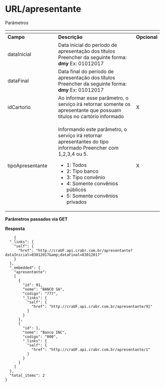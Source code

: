 # URL/apresentante

Parâmetros

<table data-header-hidden><thead><tr><th width="182.33333333333331"></th><th width="462"></th><th></th></tr></thead><tbody><tr><td><strong>Campo</strong></td><td><strong>Descrição</strong></td><td><strong>Opcional</strong></td></tr><tr><td>dataInicial</td><td>Data inicial do período de apresentação dos títulos Preencher da seguinte forma: <strong>dmy</strong> Ex: 01012017</td><td></td></tr><tr><td>dataFinal</td><td>Data final do período de apresentação dos títulos Preencher da seguinte forma: <strong>dmy</strong> Ex: 01012017</td><td></td></tr><tr><td>idCartorio</td><td>Ao informar esse parâmetro, o serviço irá retornar somente os apresentante que possuam títulos no cartório informado</td><td>X</td></tr><tr><td>tipoApresentante</td><td><p>Informando este parâmetro, o serviço irá retornar apresentantes do tipo informado Preencher com 1,2,3,4 ou 5.</p><ul><li>1: Todos</li><li>2: Tipo banco</li><li>3: Tipo convênio</li><li>4: Somente convênios públicos</li><li>5: Somente convênios privados</li></ul></td><td>X</td></tr></tbody></table>

**Parâmetros passados via GET**

**Resposta**

```markup
    {
  "_links": {
    "self": {
      "href": "http://craUF.api.crabr.com.br/apresentante?dataInicial=03012017&amp;dataFinal=03012017"
    }
  },
  "_embedded": {
    "apresentante":
    [
      {
        "id": 91,
        "nome": "BANCO SA",
        "codigo": "777",
        "_links": {
          "self": {
            "href": "http://craUF.api.crabr.com.br/apresentante/91"
          }
        }
      },
      {
        "id": 1,
        "nome": "Banco INC",
        "codigo": "000",
        "_links": {
          "self": {
            "href": "http://craUF.api.crabr.com.br/apresentante/1"
          }
        }
      }
    ]
  },
  "total_items": 2
}
```
